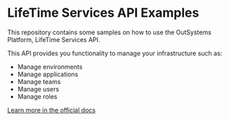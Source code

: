 # LifeTime Services API Examples

This repository contains some samples on how to use the OutSystems Platform, LifeTime Services API.

This API provides you functionality to manage your infrastructure such as:

 - Manage environments
 - Manage applications
 - Manage teams
 - Manage users
 - Manage roles

 [Learn more in the official docs](http://www.outsystems.com/help/servicestudio/9.0/default.htm#APIs/LifeTimeServices/Overview_of_LifeTime_Services_API.htm)